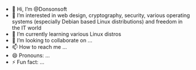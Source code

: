 - 👋 Hi, I’m @Donsonsoft
- 👀 I’m interested in web design, cryptography, security, various operating systems (especially Debian based Linux distributions) and freedom in the IT world
- 🌱 I’m currently learning various Linux distros
- 💞️ I’m looking to collaborate on ...
- 📫 How to reach me ...
- 😄 Pronouns: ...
- ⚡ Fun fact: ...

<!---
Donsonsoft/Donsonsoft is a ✨ special ✨ repository because its `README.md` (this file) appears on your GitHub profile.
You can click the Preview link to take a look at your changes.
--->
